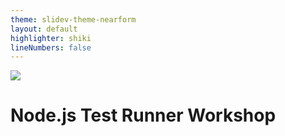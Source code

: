 ```yaml
---
theme: slidev-theme-nearform
layout: default
highlighter: shiki
lineNumbers: false
---
```


<img class=logo src="/images/logo.png">

# Node.js Test Runner Workshop

<div class="copyright">

<Copyright />

</div>
